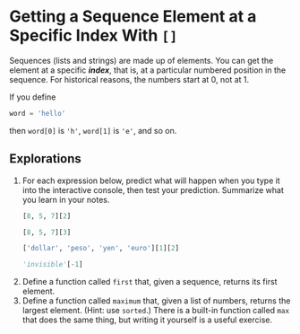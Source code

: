 # Getting a Sequence Element at a Specific Index With `[]`

Sequences (lists and strings) are made up of elements. You can get the element at a specific ***index***, that is, at a
particular numbered position in the sequence. For historical reasons, the numbers start at 0, not at 1.

If you define

```python
word = 'hello'
```

then `word[0]` is `'h'`, `word[1]` is `'e'`, and so on.

## Explorations

1. For each expression below, predict what will happen when you type it into the interactive console, then test your
prediction. Summarize what you learn in your notes.
    ```python
    [8, 5, 7][2]
    ```
    ```python
    [8, 5, 7][3]
    ```   
    ```python
    ['dollar', 'peso', 'yen', 'euro'][1][2]
    ```
    ```python
    'invisible'[-1]
    ```
1. Define a function called `first` that, given a sequence, returns its first element.
1. Define a function called `maximum` that, given a list of numbers, returns the largest element. (Hint: use `sorted`.)
There is a built-in function called `max` that does the same thing, but writing it yourself is a useful exercise.
